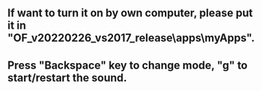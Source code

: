 ## If want to turn it on by own computer, please put it in "OF_v20220226_vs2017_release\apps\myApps".

## Press "Backspace" key to change mode, "g" to start/restart the sound.
